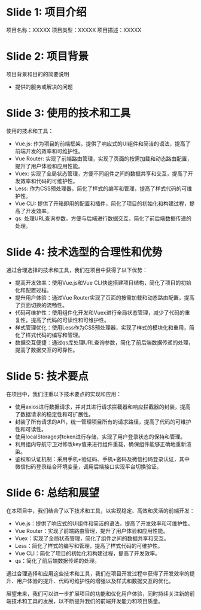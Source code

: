 # Slide 1: 项目介绍

项目名称：XXXXX
项目类型：XXXXX
项目描述：XXXXX

# Slide 2: 项目背景

项目背景和目的的简要说明
- 提供的服务或解决的问题

# Slide 3: 使用的技术和工具

使用的技术和工具：
- Vue.js: 作为项目的前端框架，提供了响应式的UI组件和简洁的语法，提高了前端开发的效率和可维护性。
- Vue Router: 实现了前端路由管理，实现了页面的按需加载和动态路由配置，提升了用户体验和应用性能。
- Vuex: 实现了全局状态管理，方便不同组件之间的数据共享和交互，提高了开发效率和代码的可维护性。
- Less: 作为CSS预处理器，简化了样式的编写和管理，提高了样式代码的可维护性。
- Vue CLI: 提供了开箱即用的配置和插件，简化了项目的初始化和构建过程，提高了开发效率。
- qs: 处理URL查询参数，方便与后端进行数据交互，简化了前后端数据传递的处理。

# Slide 4: 技术选型的合理性和优势

通过合理选择的技术和工具，我们在项目中获得了以下优势：
- 提高开发效率：使用Vue.js和Vue CLI快速搭建项目结构，简化了项目的初始化和配置过程。
- 提升用户体验：通过Vue Router实现了页面的按需加载和动态路由配置，提高了页面切换的流畅性。
- 代码可维护性：使用组件化开发和Vuex进行全局状态管理，减少了代码的重复性，提高了代码的可读性和可维护性。
- 样式管理优化：使用Less作为CSS预处理器，实现了样式的模块化和重用，简化了样式代码的编写和管理。
- 数据交互便捷：通过qs库处理URL查询参数，简化了前后端数据传递的处理，提高了数据交互的可靠性。

# Slide 5: 技术要点

在项目中，我们注重以下技术要点的实现和应用：
- 使用axios进行数据请求，并对其进行请求拦截器和响应拦截器的封装，提高了数据请求的稳定性和可扩展性。
- 封装了所有请求的API，统一管理项目所有的请求路径，提高了代码的可维护性和可读性。
- 使用localStorage对token进行存储，实现了用户登录状态的保持和管理。
- 利用组内导航守卫对修改key值来进行组件重载，确保组件能够正确地重新渲染。
- 鉴权和认证机制：采用手机+验证码、手机+密码及微信扫码登录认证，其中微信扫码登录结合环境变量，调用后端接口实现平台切换验证。

# Slide 6: 总结和展望

在本项目中，我们结合了以下技术和工具，以实现稳定、高效和灵活的前端开发：
- Vue.js：提供了响应式的UI组件和简洁的语法，提高了开发效率和可维护性。
- Vue Router：实现了前端路由管理，提升了用户体验和应用性能。
- Vuex：实现了全局状态管理，简化了组件之间的数据共享和交互。
- Less：简化了样式的编写和管理，提高了样式代码的可维护性。
- Vue CLI：简化了项目的初始化和构建过程，提高了开发效率。
- qs：简化了前后端数据传递的处理。

通过合理选择和应用这些技术和工具，我们在项目开发过程中获得了开发效率的提升、用户体验的提升、代码可维护性的增强以及样式和数据交互的优化。

展望未来，我们可以进一步扩展项目的功能和优化用户体验，同时持续关注新的前端技术和工具的发展，以不断提升我们的前端开发能力和项目质量。




